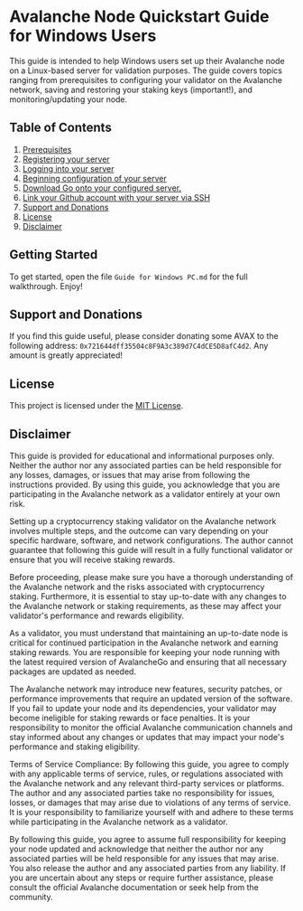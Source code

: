 # Avalanche Node Quickstart Guide for Windows Users

This guide is intended to help Windows users set up their Avalanche node on a Linux-based server for validation purposes. The guide covers topics ranging from prerequisites to configuring your validator on the Avalanche network, saving and restoring your staking keys (important!), and monitoring/updating your node.

## Table of Contents

1. [Prerequisites](https://github.com/MoonBoi9001/Avalanche-node-quickstart-quide/blob/main/Guide%20for%20Windows%20PC.md#prerequisites)
2. [Registering your server](https://github.com/MoonBoi9001/Avalanche-node-quickstart-quide/blob/main/Guide%20for%20Windows%20PC.md#registering-your-server)
3. [Logging into your server](https://github.com/MoonBoi9001/Avalanche-node-quickstart-quide/blob/main/Guide%20for%20Windows%20PC.md#logging-into-your-server)
4. [Beginning configuration of your server](https://github.com/MoonBoi9001/Avalanche-node-quickstart-quide/blob/main/Guide%20for%20Windows%20PC.md#beginning-configuration-of-your-server)
5. [Download Go onto your configured server.](https://github.com/MoonBoi9001/Avalanche-node-quickstart-quide/blob/main/Guide%20for%20Windows%20PC.md#download-go-onto-your-configured-server)
6. [Link your Github account with your server via SSH](https://github.com/MoonBoi9001/Avalanche-node-quickstart-quide/blob/main/Guide%20for%20Windows%20PC.md#link-your-github-account-with-your-server-via-ssh)
7. [Support and Donations](https://github.com/MoonBoi9001/Avalanche-node-quickstart-quide#support-and-donations)
8. [License](https://github.com/MoonBoi9001/Avalanche-node-quickstart-quide#license)
9. [Disclaimer](https://github.com/MoonBoi9001/Avalanche-node-quickstart-quide#disclaimer)

## Getting Started

To get started, open the file `Guide for Windows PC.md` for the full walkthrough. Enjoy!

## Support and Donations

If you find this guide useful, please consider donating some AVAX to the following address: `0x721644dff35504c8F9A3c389d7C4dCE5D8afC4d2`. Any amount is greatly appreciated!

## License

This project is licensed under the [MIT License](LICENSE).

## Disclaimer

This guide is provided for educational and informational purposes only. Neither the author nor any associated parties can be held responsible for any losses, damages, or issues that may arise from following the instructions provided. By using this guide, you acknowledge that you are participating in the Avalanche network as a validator entirely at your own risk.

Setting up a cryptocurrency staking validator on the Avalanche network involves multiple steps, and the outcome can vary depending on your specific hardware, software, and network configurations. The author cannot guarantee that following this guide will result in a fully functional validator or ensure that you will receive staking rewards.

Before proceeding, please make sure you have a thorough understanding of the Avalanche network and the risks associated with cryptocurrency staking. Furthermore, it is essential to stay up-to-date with any changes to the Avalanche network or staking requirements, as these may affect your validator's performance and rewards eligibility.

As a validator, you must understand that maintaining an up-to-date node is critical for continued participation in the Avalanche network and earning staking rewards. You are responsible for keeping your node running with the latest required version of AvalancheGo and ensuring that all necessary packages are updated as needed.

The Avalanche network may introduce new features, security patches, or performance improvements that require an updated version of the software. If you fail to update your node and its dependencies, your validator may become ineligible for staking rewards or face penalties. It is your responsibility to monitor the official Avalanche communication channels and stay informed about any changes or updates that may impact your node's performance and staking eligibility.

Terms of Service Compliance: By following this guide, you agree to comply with any applicable terms of service, rules, or regulations associated with the Avalanche network and any relevant third-party services or platforms. The author and any associated parties take no responsibility for issues, losses, or damages that may arise due to violations of any terms of service. It is your responsibility to familiarize yourself with and adhere to these terms while participating in the Avalanche network as a validator.

By following this guide, you agree to assume full responsibility for keeping your node updated and acknowledge that neither the author nor any associated parties will be held responsible for any issues that may arise. You also release the author and any associated parties from any liability. If you are uncertain about any steps or require further assistance, please consult the official Avalanche documentation or seek help from the community.
